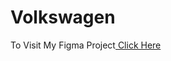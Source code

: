 # Volkswagen

To Visit My Figma Project<a href="https://www.figma.com/design/t8gIGqNHJSqSUAu0LkPkjI/Volkswagen?node-id=2039-20&node-type=frame&t=FoxHBrrPoUX4Gcv5-0" target="_blank"> Click Here</a>


